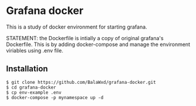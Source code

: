 # Grafana docker

This is a study of docker environment for starting grafana.

STATEMENT: the Dockerfile is intially a copy of original grafana's Dockerfile. This is by adding docker-compose and manage the environment viriables using .env file.

## Installation

```
$ git clone https://github.com/BalaWxd/grafana-docker.git
$ cd grafana-docker
$ cp env-example .env
$ docker-compose -p mynamespace up -d
```
